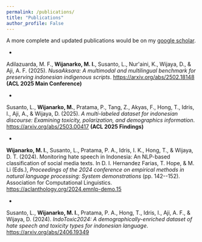 ```yaml
---
permalink: /publications/
title: "Publications"
author_profile: False
---
```


A more complete and updated publications would be on my [google
scholar](https://scholar.google.com/citations?user=dVNAi4QAAAAJ&hl=en).

- 
Adilazuarda, M. F., **Wijanarko, M. I.**, Susanto, L., Nur'aini, K., Wijaya,
D., & Aji, A. F. (2025). *NusaAksara: A multimodal and multilingual
benchmark for preserving indonesian indigenous scripts*.
<https://arxiv.org/abs/2502.18148> **(ACL 2025 Main Conference)**

- 
Susanto, L., **Wijanarko, M.**, Pratama, P., Tang, Z., Akyas, F., Hong, T.,
Idris, I., Aji, A., & Wijaya, D. (2025). *A multi-labeled dataset for
indonesian discourse: Examining toxicity, polarization, and demographics
information*. <https://arxiv.org/abs/2503.00417> **(ACL 2025 Findings)**

- 
**Wijanarko, M. I.**, Susanto, L., Pratama, P. A., Idris, I. K., Hong, T., &
Wijaya, D. T. (2024). Monitoring hate speech in Indonesia: An NLP-based
classification of social media texts. In D. I. Hernandez Farias, T.
Hope, & M. Li (Eds.), *Proceedings of the 2024 conference on empirical
methods in natural language processing: System demonstrations* (pp.
142--152). Association for Computational Linguistics.
<https://aclanthology.org/2024.emnlp-demo.15>

- 
Susanto, L., **Wijanarko, M. I.**, Pratama, P. A., Hong, T., Idris, I., Aji,
A. F., & Wijaya, D. (2024). *IndoToxic2024: A demographically-enriched
dataset of hate speech and toxicity types for indonesian language*.
<https://arxiv.org/abs/2406.19349>